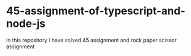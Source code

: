 # 45-assignment-of-typescript-and-node-js
in this repository I have solved 45 assignment and rock paper scissor assignment
